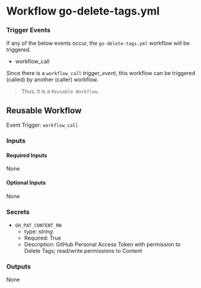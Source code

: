 # Workflow go-delete-tags.yml

### Trigger Events

If any of the below events occur, the `go-delete-tags.yml` workflow will be triggered.

- workflow_call

Since there is a `workflow_call` _trigger_event_, this workflow can be triggered (called) by another (caller) workflow.
> Thus, it is a `Reusable Workflow`.


## Reusable Workflow

Event Trigger: `workflow_call`

### Inputs

#### Required Inputs

None

#### Optional Inputs

None

### Secrets

- `GH_PAT_CONTENT_RW`
    - type: _string_
    - Required: True
    - Description: GitHub Personal Access Token with permission to Delete Tags; read/write permissions to Content

### Outputs

None
